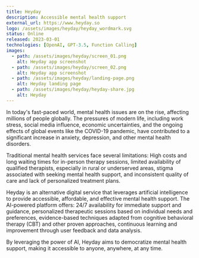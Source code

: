 ```yaml
---
title: Heyday
description: Accessible mental health support
external_url: https://www.heyday.so
logo: /assets/images/heyday/heyday_wordmark.svg
status: Online
released: 2023-03-01
technologies: [OpenAI, GPT-3.5, Function Calling]
images:
  - path: /assets/images/heyday/screen_01.png
    alt: Heyday app screenshot
  - path: /assets/images/heyday/screen_02.png
    alt: Heyday app screenshot
  - path: /assets/images/heyday/landing-page.png
    alt: Heyday landing page
  - path: /assets/images/heyday/heyday-share.jpg
    alt: Heyday
---
```


In today's fast-paced world, mental health issues are on the rise, affecting millions of people globally. The pressures of modern life, including work stress, social media influence, economic uncertainties, and the ongoing effects of global events like the COVID-19 pandemic, have contributed to a significant increase in anxiety, depression, and other mental health disorders.

Traditional mental health services face several limitations: High costs and long waiting times for in-person therapy sessions, limited availability of qualified therapists, especially in rural or underserved areas, stigma associated with seeking mental health support, and inconsistent quality of care and lack of personalized treatment plans.

Heyday is an alternative digital service that leverages artificial intelligence to provide accessible, affordable, and effective mental health support. The AI-powered platform offers: 24/7 availability for immediate support and guidance, personalized therapeutic sessions based on individual needs and preferences, evidence-based techniques adapted from cognitive behavioral therapy (CBT) and other proven approaches, continuous learning and improvement through user feedback and data analysis.

By leveraging the power of AI, Heyday aims to democratize mental health support, making it accessible to anyone, anywhere, at any time.